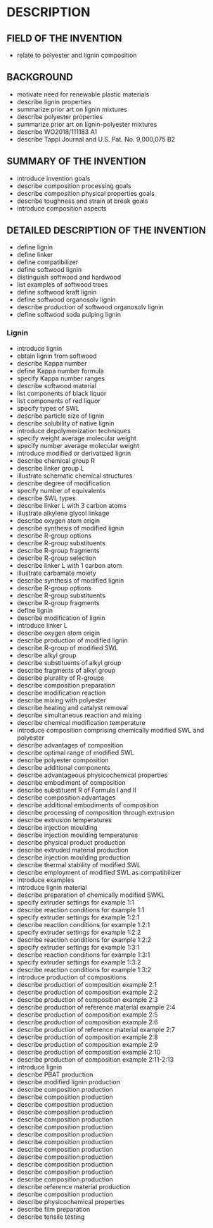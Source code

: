 # DESCRIPTION

## FIELD OF THE INVENTION

- relate to polyester and lignin composition

## BACKGROUND

- motivate need for renewable plastic materials
- describe lignin properties
- summarize prior art on lignin mixtures
- describe polyester properties
- summarize prior art on lignin-polyester mixtures
- describe WO2018/111183 A1
- describe Tappi Journal and U.S. Pat. No. 9,000,075 B2

## SUMMARY OF THE INVENTION

- introduce invention goals
- describe composition processing goals
- describe composition physical properties goals
- describe toughness and strain at break goals
- introduce composition aspects

## DETAILED DESCRIPTION OF THE INVENTION

- define lignin
- define linker
- define compatibilizer
- define softwood lignin
- distinguish softwood and hardwood
- list examples of softwood trees
- define softwood kraft lignin
- define softwood organosolv lignin
- describe production of softwood organosolv lignin
- define softwood soda pulping lignin

### Lignin

- introduce lignin
- obtain lignin from softwood
- describe Kappa number
- define Kappa number formula
- specify Kappa number ranges
- describe softwood material
- list components of black liquor
- list components of red liquor
- specify types of SWL
- describe particle size of lignin
- describe solubility of native lignin
- introduce depolymerization techniques
- specify weight average molecular weight
- specify number average molecular weight
- introduce modified or derivatized lignin
- describe chemical group R
- describe linker group L
- illustrate schematic chemical structures
- describe degree of modification
- specify number of equivalents
- describe SWL types
- describe linker L with 3 carbon atoms
- illustrate alkylene glycol linkage
- describe oxygen atom origin
- describe synthesis of modified lignin
- describe R-group options
- describe R-group substituents
- describe R-group fragments
- describe R-group selection
- describe linker L with 1 carbon atom
- illustrate carbamate moiety
- describe synthesis of modified lignin
- describe R-group options
- describe R-group substituents
- describe R-group fragments
- define lignin
- describe modification of lignin
- introduce linker L
- describe oxygen atom origin
- describe production of modified lignin
- describe R-group of modified SWL
- describe alkyl group
- describe substituents of alkyl group
- describe fragments of alkyl group
- describe plurality of R-groups
- describe composition preparation
- describe modification reaction
- describe mixing with polyester
- describe heating and catalyst removal
- describe simultaneous reaction and mixing
- describe chemical modification temperature
- introduce composition comprising chemically modified SWL and polyester
- describe advantages of composition
- describe optimal range of modified SWL
- describe polyester composition
- describe additional components
- describe advantageous physicochemical properties
- describe embodiment of composition
- describe substituent R of Formula I and II
- describe composition advantages
- describe additional embodiments of composition
- describe processing of composition through extrusion
- describe extrusion temperatures
- describe injection moulding
- describe injection moulding temperatures
- describe physical product production
- describe extruded material production
- describe injection moulding production
- describe thermal stability of modified SWL
- describe employment of modified SWL as compatibilizer
- introduce examples
- introduce lignin material
- describe preparation of chemically modified SWKL
- specify extruder settings for example 1:1
- describe reaction conditions for example 1:1
- specify extruder settings for example 1:2:1
- describe reaction conditions for example 1:2:1
- specify extruder settings for example 1:2:2
- describe reaction conditions for example 1:2:2
- specify extruder settings for example 1:3:1
- describe reaction conditions for example 1:3:1
- specify extruder settings for example 1:3:2
- describe reaction conditions for example 1:3:2
- introduce production of compositions
- describe production of composition example 2:1
- describe production of composition example 2:2
- describe production of composition example 2:3
- describe production of reference material example 2:4
- describe production of composition example 2:5
- describe production of composition example 2:6
- describe production of reference material example 2:7
- describe production of composition example 2:8
- describe production of composition example 2:9
- describe production of composition example 2:10
- describe production of composition example 2:11-2:13
- introduce lignin
- describe PBAT production
- describe modified lignin production
- describe composition production
- describe composition production
- describe composition production
- describe composition production
- describe composition production
- describe composition production
- describe composition production
- describe composition production
- describe composition production
- describe composition production
- describe composition production
- describe composition production
- describe composition production
- describe reference material production
- describe composition production
- describe physicochemical properties
- describe film preparation
- describe tensile testing

